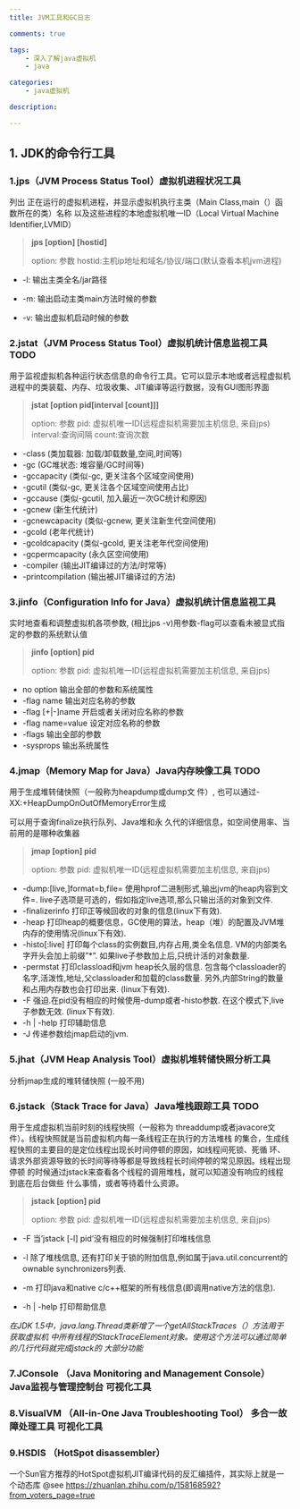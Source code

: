 ```yaml
---
title: JVM工具和GC日志

comments: true    

tags: 
    - 深入了解java虚拟机
    - java

categories: 
    - java虚拟机

description: 

---
```


## 1. JDK的命令行工具

### 1.jps（JVM Process Status Tool）虚拟机进程状况工具

列出 正在运行的虚拟机进程，并显示虚拟机执行主类（Main Class,main（）函数所在的类）名称 以及这些进程的本地虚拟机唯一ID（Local Virtual Machine Identifier,LVMID）

> **jps [option] [hostid]**
>
> option: 参数  hostid:主机ip地址和域名/协议/端口(默认查看本机jvm进程)

* -l: 输出主类全名/jar路径

* -m: 输出启动主类main方法时候的参数

* -v: 输出虚拟机启动时候的参数 

### 2.jstat（JVM Process Status Tool）虚拟机统计信息监视工具 TODO

用于监视虚拟机各种运行状态信息的命令行工具。它可以显示本地或者远程虚拟机进程中的类装载、内存、垃圾收集、JIT编译等运行数据，没有GUI图形界面

> **jstat [option pid[interval [count]]]**
>
> option: 参数  pid: 虚拟机唯一ID(远程虚拟机需要加主机信息, 来自jps) interval:查询间隔 count:查询次数

* -class (类加载器: 加载/卸载数量,空间,时间等) 
* -gc (GC堆状态: 堆容量/GC时间等) 
* -gccapacity (类似-gc, 更关注各个区域空间使用) 
* -gcutil (类似-gc, 更关注各个区域空间使用占比)
* -gccause (类似-gcutil, 加入最近一次GC统计和原因) 
* -gcnew (新生代统计)
* -gcnewcapacity (类似-gcnew, 更关注新生代空间使用)
* -gcold (老年代统计)
* -gcoldcapacity (类似-gcold, 更关注老年代空间使用)
* -gcpermcapacity (永久区空间使用)
* -compiler (输出JIT编译过的方法/时常等) 
* -printcompilation (输出被JIT编译过的方法)

### 3.jinfo（Configuration Info for Java）虚拟机统计信息监视工具

实时地查看和调整虚拟机各项参数, (相比jps -v)用参数-flag可以查看未被显式指定的参数的系统默认值

> **jinfo [option] pid**
>
> option: 参数  pid: 虚拟机唯一ID(远程虚拟机需要加主机信息, 来自jps) 

* no option   输出全部的参数和系统属性
* -flag  name  输出对应名称的参数
* -flag [+|-]name  开启或者关闭对应名称的参数
* -flag name=value  设定对应名称的参数
* -flags  输出全部的参数
* -sysprops  输出系统属性

### 4.jmap（Memory Map for Java）Java内存映像工具 TODO

用于生成堆转储快照（一般称为heapdump或dump文 件）, 也可以通过-XX:+HeapDumpOnOutOfMemoryError生成

可以用于查询finalize执行队列、Java堆和永 久代的详细信息，如空间使用率、当前用的是哪种收集器

>**jmap [option] pid**
>
>option: 参数  pid: 虚拟机唯一ID(远程虚拟机需要加主机信息, 来自jps) 

* -dump:[live,]format=b,file=<filename>   使用hprof二进制形式,输出jvm的heap内容到文件=. live子选项是可选的，假如指定live选项,那么只输出活的对象到文件. 
* -finalizerinfo   打印正等候回收的对象的信息(linux下有效).
* -heap   打印heap的概要信息，GC使用的算法，heap（堆）的配置及JVM堆内存的使用情况(linux下有效).
* -histo[:live]   打印每个class的实例数目,内存占用,类全名信息. VM的内部类名字开头会加上前缀”*”. 如果live子参数加上后,只统计活的对象数量. 
* -permstat 打印classload和jvm heap长久层的信息. 包含每个classloader的名字,活泼性,地址,父classloader和加载的class数量. 另外,内部String的数量和占用内存数也会打印出来. (linux下有效).
* -F 强迫.在pid没有相应的时候使用-dump或者-histo参数. 在这个模式下,live子参数无效. (linux下有效).
* -h | -help 打印辅助信息 
* -J 传递参数给jmap启动的jvm. 

### 5.jhat（JVM Heap Analysis Tool）虚拟机堆转储快照分析工具

分析jmap生成的堆转储快照 (一般不用)

### 6.jstack（Stack Trace for Java）Java堆栈跟踪工具 TODO

用于生成虚拟机当前时刻的线程快照（一般称为 threaddump或者javacore文件）。线程快照就是当前虚拟机内每一条线程正在执行的方法堆栈 的集合，生成线程快照的主要目的是定位线程出现长时间停顿的原因，如线程间死锁、死循 环、请求外部资源导致的长时间等待等都是导致线程长时间停顿的常见原因。线程出现停顿 的时候通过jstack来查看各个线程的调用堆栈，就可以知道没有响应的线程到底在后台做些 什么事情，或者等待着什么资源。

> **jstack [option] pid**
>
> option: 参数  pid: 虚拟机唯一ID(远程虚拟机需要加主机信息, 来自jps) 

* -F  当’jstack [-l] pid’没有相应的时候强制打印堆栈信息

* -l   除了堆栈信息, 还有打印关于锁的附加信息,例如属于java.util.concurrent的ownable synchronizers列表.

* -m  打印java和native c/c++框架的所有栈信息(即调用native方法的信息).

* -h | -help    打印帮助信息

*在JDK 1.5中，java.lang.Thread类新增了一个getAllStackTraces（）方法用于获取虚拟机 中所有线程的StackTraceElement对象。使用这个方法可以通过简单的几行代码就完成jstack的 大部分功能*

### 7.JConsole  （Java Monitoring and Management Console）Java监视与管理控制台  **可视化工具**

### 8.VisualVM   （All-in-One Java Troubleshooting Tool） 多合一故障处理工具   **可视化工具**

### 9.HSDIS   （HotSpot disassembler） 

一个Sun官方推荐的HotSpot虚拟机JIT编译代码的反汇编插件，其实际上就是一个动态库
@see https://zhuanlan.zhihu.com/p/158168592?from_voters_page=true



